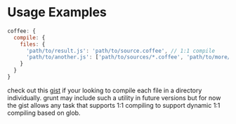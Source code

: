 # Usage Examples

``` javascript
coffee: {
  compile: {
    files: {
      'path/to/result.js': 'path/to/source.coffee', // 1:1 compile
      'path/to/another.js': ['path/to/sources/*.coffee', 'path/to/more/*.coffee'] // compile and concat into single file
    }
  }
}
```

check out this [gist](https://gist.github.com/3703920) if your looking to compile each file in a directory individually. grunt may include such a utility in future versions but for now the gist allows any task that supports 1:1 compiling to support dynamic 1:1 compiling based on glob.
